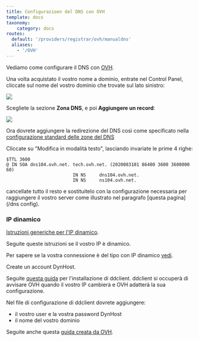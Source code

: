 ```yaml
---
title: Configurazioen del DNS con OVH
template: docs
taxonomy:
    category: docs
routes:
  default: '/providers/registrar/ovh/manualdns'
  aliases:
    - '/OVH'
---
```


Vediamo come configurare il DNS con [OVH](http://www.ovh.com).

Una volta acquistato il vostro nome a dominio, entrate nel Control Panel, cliccate sul nome del vostro dominio che trovate sul lato sinistro:

![](image://ovh_control_panel.png?resize=800)

Scegliete la sezione **Zona DNS**, e poi **Aggiungere un record**:

![](image://ovh_dns_zone.png?resize=800)

Ora dovrete aggiungere la redirezione del DNS così come specificato nella [configurazione standard delle zone del DNS](/install/post_install/dns_config)

Cliccate su "Modifica in modalità testo", lasciando invariate le prime 4 righe:

```text
$TTL 3600
@ IN SOA dns104.ovh.net. tech.ovh.net. (2020083101 86400 3600 3600000 60)
                         IN NS     dns104.ovh.net.
                         IN NS     ns104.ovh.net.
```

cancellate tutto il resto e sostituitelo con la configurazione necessaria per raggiungere il vostro server come illustrato nel paragrafo [questa pagina](/dns config).

### IP dinamico

[Istruzioni generiche per l'IP dinamico](/administer/tutorials/domains/dns_dynamicip).

Seguite queste istruzioni se il vostro IP è dinamico.

Per sapere se la vostra connessione è del tipo con IP dinamico [vedi](/install/providers/isp/).

Create un account DynHost.

Seguite [questa guida](http://blog.developpez.com/brutus/p6316/ubuntu/configurer_dynhost_ovh_avec_ddclient) per l'installazione di ddclient.
ddclient si occuperà di avvisare OVH quando il vostro IP cambierà e OVH adatterà la sua configurazione.

Nel file di configurazione di ddclient dovrete aggiungere:

- il vostro user e la vostra password DynHost
- il nome del vostro dominio

Seguite anche questa [guida creata da OVH](https://docs.ovh.com/fr/fr/web/domains/utilisation-dynhost/).
